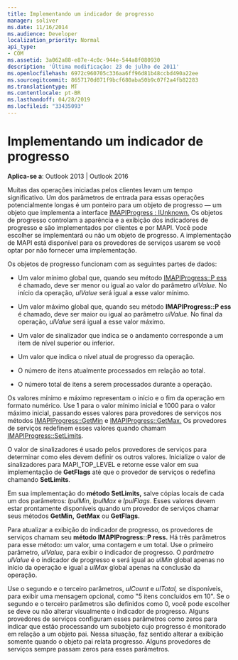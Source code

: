 ```yaml
---
title: Implementando um indicador de progresso
manager: soliver
ms.date: 11/16/2014
ms.audience: Developer
localization_priority: Normal
api_type:
- COM
ms.assetid: 3a062a88-e87e-4c0c-944e-544a8f080930
description: 'Última modificação: 23 de julho de 2011'
ms.openlocfilehash: 6972c960705c336aa6ff96d81b48ccbd490a22ee
ms.sourcegitcommit: 8657170d071f9bcf680aba50b9c07f2a4fb82283
ms.translationtype: MT
ms.contentlocale: pt-BR
ms.lasthandoff: 04/28/2019
ms.locfileid: "33435093"
---
```

# <a name="implementing-a-progress-indicator"></a>Implementando um indicador de progresso

  
  
**Aplica-se a**: Outlook 2013 | Outlook 2016 
  
Muitas das operações iniciadas pelos clientes levam um tempo significativo. Um dos parâmetros de entrada para essas operações potencialmente longas é um ponteiro para um objeto de progresso — um objeto que implementa a interface [IMAPIProgress : IUnknown.](imapiprogressiunknown.md) Os objetos de progresso controlam a aparência e a exibição dos indicadores de progresso e são implementados por clientes e por MAPI. Você pode escolher se implementará ou não um objeto de progresso. A implementação de MAPI está disponível para os provedores de serviços usarem se você optar por não fornecer uma implementação. 
  
Os objetos de progresso funcionam com as seguintes partes de dados:
  
- Um valor mínimo global que, quando seu método [IMAPIProgress::P ess](imapiprogress-progress.md) é chamado, deve ser menor ou igual ao valor do parâmetro _ulValue._ No início da operação,  _ulValue_ será igual a esse valor mínimo. 
    
- Um valor máximo global que, quando seu método **IMAPIProgress::P ess** é chamado, deve ser maior ou igual ao parâmetro _ulValue._ No final da operação,  _ulValue_ será igual a esse valor máximo. 
    
- Um valor de sinalizador que indica se o andamento corresponde a um item de nível superior ou inferior.
    
- Um valor que indica o nível atual de progresso da operação.
    
- O número de itens atualmente processados em relação ao total.
    
- O número total de itens a serem processados durante a operação.
    
Os valores mínimo e máximo representam o início e o fim da operação em formato numérico. Use 1 para o valor mínimo inicial e 1000 para o valor máximo inicial, passando esses valores para provedores de serviços nos métodos [IMAPIProgress::GetMin](imapiprogress-getmin.md) e [IMAPIProgress::GetMax.](imapiprogress-getmax.md) Os provedores de serviços redefinem esses valores quando chamam [IMAPIProgress::SetLimits](imapiprogress-setlimits.md). 
  
O valor de sinalizadores é usado pelos provedores de serviços para determinar como eles devem definir os outros valores. Inicialize o valor de sinalizadores para MAPI_TOP_LEVEL e retorne esse valor em sua implementação de **GetFlags** até que o provedor de serviços o redefina chamando **SetLimits**. 
  
Em sua implementação do **método SetLimits,** salve cópias locais de cada um dos parâmetros:  _lpulMin_,  _lpulMax_ e  _lpulFlags_. Esses valores devem estar prontamente disponíveis quando um provedor de serviços chamar seus métodos **GetMin,** **GetMax** ou **GetFlags.** 
  
Para atualizar a exibição do indicador de progresso, os provedores de serviços chamam seu **método IMAPIProgress::P ress.** Há três parâmetros para esse método: um valor, uma contagem e um total. Use o primeiro parâmetro,  _ulValue,_ para exibir o indicador de progresso. O  _parâmetro ulValue_ é o indicador de progresso e será igual ao  _ulMin_ global apenas no início da operação e igual a  _ulMax_ global apenas na conclusão da operação. 
  
Use o segundo e o terceiro parâmetros,  _ulCount_ e  _ulTotal,_ se disponíveis, para exibir uma mensagem opcional, como "5 itens concluídos em 10". Se o segundo e o terceiro parâmetros são definidos como 0, você pode escolher se deve ou não alterar visualmente o indicador de progresso. Alguns provedores de serviços configuram esses parâmetros como zeros para indicar que estão processando um subobjeto cujo progresso é monitorado em relação a um objeto pai. Nessa situação, faz sentido alterar a exibição somente quando o objeto pai relata progresso. Alguns provedores de serviços sempre passam zeros para esses parâmetros. 
  

